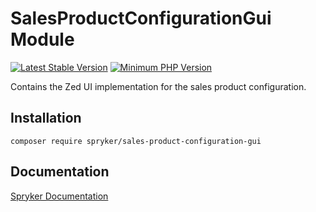 # SalesProductConfigurationGui Module
[![Latest Stable Version](https://poser.pugx.org/spryker/sales-product-configuration-gui/v/stable.svg)](https://packagist.org/packages/spryker/sales-product-configuration-gui)
[![Minimum PHP Version](https://img.shields.io/badge/php-%3E%3D%207.4-8892BF.svg)](https://php.net/)

Contains the Zed UI implementation for the sales product configuration.

## Installation

```
composer require spryker/sales-product-configuration-gui
```

## Documentation

[Spryker Documentation](https://academy.spryker.com/developing_with_spryker/module_guide/modules.html)
